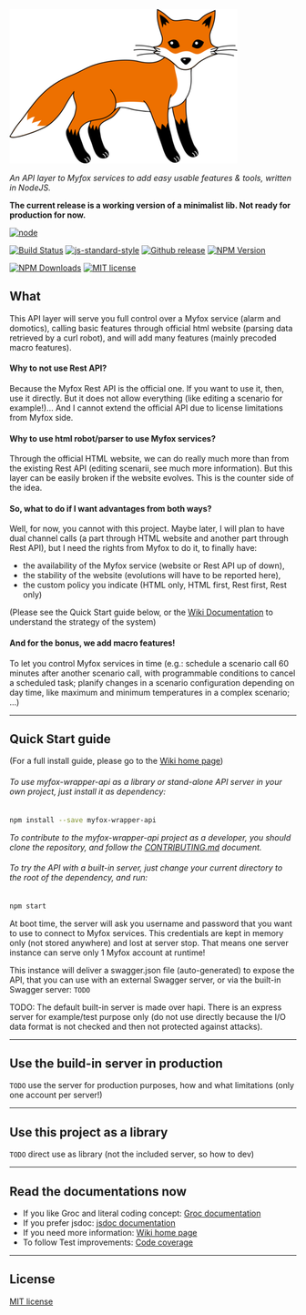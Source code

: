 ![myfox-wrapper-logo](https://raw.githubusercontent.com/gxapplications/myfox-wrapper-api/master/lib/assets/logo.png)

_An API layer to Myfox services to add easy usable features & tools, written in NodeJS._

**The current release is a working version of a minimalist lib. Not ready for production for now.**

[![node](https://img.shields.io/node/v/myfox-wrapper-api.svg)](https://npmjs.org/package/myfox-wrapper-api)

[![Build Status](https://travis-ci.org/gxapplications/myfox-wrapper-api.svg)](http://travis-ci.org/gxapplications/myfox-wrapper-api)
[![js-standard-style](https://img.shields.io/badge/code%20style-standard-brightgreen.svg)](http://standardjs.com/)
[![Github release](https://img.shields.io/github/release/gxapplications/myfox-wrapper-api.svg)](https://github.com/gxapplications/myfox-wrapper-api/releases)
[![NPM Version](https://img.shields.io/npm/v/myfox-wrapper-api.svg)](https://npmjs.org/package/myfox-wrapper-api)

[![NPM Downloads](https://img.shields.io/npm/dt/myfox-wrapper-api.svg)](https://npmjs.org/package/myfox-wrapper-api)
[![MIT license](https://img.shields.io/npm/l/myfox-wrapper-api.svg)](https://github.com/gxapplications/myfox-wrapper-api/blob/master/LICENSE)


## What
This API layer will serve you full control over a Myfox service (alarm and domotics), calling basic features through official html website (parsing data retrieved by a curl robot), and will add many features (mainly precoded macro features).

#### Why to not use Rest API?
Because the Myfox Rest API is the official one. If you want to use it, then, use it directly. But it does not allow everything (like editing a scenario for example!)...
And I cannot extend the official API due to license limitations from Myfox side.

#### Why to use html robot/parser to use Myfox services?
Through the official HTML website, we can do really much more than from the existing Rest API (editing scenarii, see much more information).
But this layer can be easily broken if the website evolves. This is the counter side of the idea.

#### So, what to do if I want advantages from both ways?
Well, for now, you cannot with this project. Maybe later, I will plan to have dual channel calls (a part through HTML website and another part through Rest API),
but I need the rights from Myfox to do it, to finally have:
- the availability of the Myfox service (website or Rest API up of down), 
- the stability of the website (evolutions will have to be reported here),
- the custom policy you indicate (HTML only, HTML first, Rest first, Rest only)

(Please see the Quick Start guide below, or the [Wiki Documentation](https://github.com/gxapplications/myfox-wrapper-api/wiki) to understand the strategy of the system)

#### And for the bonus, we add macro features!
To let you control Myfox services in time (e.g.: schedule a scenario call 60 minutes after another scenario call, with programmable conditions to cancel a scheduled task; planify changes in a scenario configuration depending on day time, like maximum and minimum temperatures in a complex scenario; ...)

_________
## Quick Start guide
(For a full install guide, please go to the [Wiki home page](https://github.com/gxapplications/myfox-wrapper-api/wiki))

###### To use myfox-wrapper-api as a library or stand-alone API server in your own project, just install it as dependency:
```bash
npm install --save myfox-wrapper-api
```

_To contribute to the myfox-wrapper-api project as a developer, you should clone the repository, and follow the [CONTRIBUTING.md](CONTRIBUTING.md) document._

###### To try the API with a built-in server, just change your current directory to the root of the dependency, and run:
```bash
npm start
```

At boot time, the server will ask you username and password that you want to use to connect to Myfox services.
This credentials are kept in memory only (not stored anywhere) and lost at server stop.
That means one server instance can serve only 1 Myfox account at runtime!

This instance will deliver a swagger.json file (auto-generated) to expose the API, that you can use with an external Swagger server, or via the built-in Swagger server:
``
TODO
``

TODO:
The default built-in server is made over hapi. There is an express server for example/test purpose only (do not use directly because the I/O data format is not checked and then not protected against attacks). 

_________
## Use the build-in server in production

`TODO` use the server for production purposes, how and what limitations (only one account per server!)

_________
## Use this project as a library

`TODO` direct use as library (not the included server, so how to dev)

_________
## Read the documentations now

- If you like Groc and literal coding concept: [Groc documentation](http://gxapplications.github.io/myfox-wrapper-api/groc/)
- If you prefer jsdoc: [jsdoc documentation](https://htmlpreview.github.io/?https://github.com/gxapplications/myfox-wrapper-api/blob/gh-pages/jsdoc/myfox-wrapper-api/0.0.1/index.html)
- If you need more information: [Wiki home page](https://github.com/gxapplications/myfox-wrapper-api/wiki)
- To follow Test improvements: [Code coverage](http://gxapplications.github.io/myfox-wrapper-api/coverage/lcov-report/)

_________
## License
[MIT license](LICENSE)

